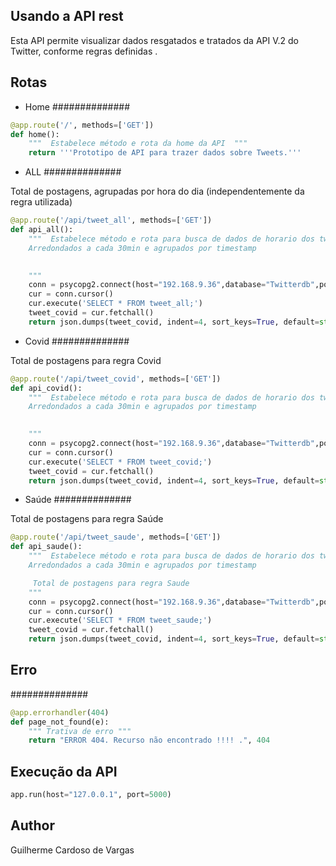 ## Usando a API rest
Esta API permite visualizar dados resgatados e tratados da API V.2 do Twitter, conforme regras definidas .

## Rotas

* Home
##############

```python
@app.route('/', methods=['GET'])
def home():
    """  Estabelece método e rota da home da API  """
    return '''Prototipo de API para trazer dados sobre Tweets.'''

```

* ALL
##############

Total de postagens, agrupadas por hora do dia (independentemente da regra utilizada)

```python
@app.route('/api/tweet_all', methods=['GET'])
def api_all():
    """  Estabelece método e rota para busca de dados de horario dos tweets
    Arredondados a cada 30min e agrupados por timestamp  

    
    """
    conn = psycopg2.connect(host="192.168.9.36",database="Twitterdb",port=5432,user='postgres',password='hitest123')
    cur = conn.cursor()
    cur.execute('SELECT * FROM tweet_all;')
    tweet_covid = cur.fetchall()
    return json.dumps(tweet_covid, indent=4, sort_keys=True, default=str)

```

* Covid
##############

Total de postagens para regra Covid

```python
@app.route('/api/tweet_covid', methods=['GET'])
def api_covid():
    """  Estabelece método e rota para busca de dados de horario dos tweets com TAG COVID
    Arredondados a cada 30min e agrupados por timestamp      

    
    """
    conn = psycopg2.connect(host="192.168.9.36",database="Twitterdb",port=5432,user='postgres',password='hitest123')
    cur = conn.cursor()
    cur.execute('SELECT * FROM tweet_covid;')
    tweet_covid = cur.fetchall()
    return json.dumps(tweet_covid, indent=4, sort_keys=True, default=str)

```


* Saúde
##############

Total de postagens para regra Saúde

```python
@app.route('/api/tweet_saude', methods=['GET'])
def api_saude():
    """  Estabelece método e rota para busca de dados de horario dos tweets com TAG SAUDE
    Arredondados a cada 30min e agrupados por timestamp   

     Total de postagens para regra Saude   
    """
    conn = psycopg2.connect(host="192.168.9.36",database="Twitterdb",port=5432,user='postgres',password='hitest123')
    cur = conn.cursor()
    cur.execute('SELECT * FROM tweet_saude;')
    tweet_covid = cur.fetchall()
    return json.dumps(tweet_covid, indent=4, sort_keys=True, default=str)

```

## Erro
##############

```python
@app.errorhandler(404)
def page_not_found(e):
    """ Trativa de erro """
    return "ERROR 404. Recurso não encontrado !!!! .", 404 

```
## Execução da API

``` python
app.run(host="127.0.0.1", port=5000)
```

## Author
Guilherme Cardoso de Vargas

